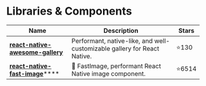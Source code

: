 # Libraries & Components

| Name                                                                                                  | Description                                                              | Stars |
| ----------------------------------------------------------------------------------------------------- | ------------------------------------------------------------------------ | ----- |
| ****[**react-native-awesome-gallery**](https://github.com/Flair-Dev/react-native-awesome-gallery)**** | Performant, native-like, and well-customizable gallery for React Native. | ⭐130  |
| [**react-native-fast-image**](https://github.com/DylanVann/react-native-fast-image)****               | 🚩 FastImage, performant React Native image component.                   | ⭐6514 |
